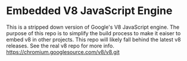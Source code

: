 Embedded V8 JavaScript Engine
=============
This is a stripped down version of Google's V8 JavaScript engine.
The purpose of this repo is to simplify the build process to make it
eaiser to embed v8 in other projects.  This repo will likely fall
behind the latest v8 releases.  See the real v8 repo for more info.
https://chromium.googlesource.com/v8/v8.git
